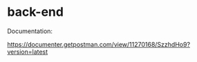 # back-end

Documentation:

https://documenter.getpostman.com/view/11270168/SzzhdHo9?version=latest

